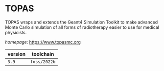 # TOPAS

TOPAS wraps and extends the Geant4 Simulation Toolkit to make advanced Monte Carlo simulation of all forms of radiotherapy easier to use for medical physicists.

*homepage*: <https://www.topasmc.org>

version | toolchain
--------|----------
``3.9`` | ``foss/2022b``
